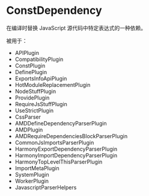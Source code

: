 # ConstDependency

在编译时替换 JavaScript 源代码中特定表达式的一种依赖。

被用于：

- APIPlugin
- CompatibilityPlugin
- ConstPlugin
- DefinePlugin
- ExportsInfoApiPlugin
- HotModuleReplacementPlugin
- NodeStuffPlugin
- ProvidePlugin
- RequireJsStuffPlugin
- UseStrictPlugin
- CssParser
- AMDDefineDependencyParserPlugin
- AMDPlugin
- AMDRequireDependenciesBlockParserPlugin
- CommonJsImportsParserPlugin
- HarmonyExportDependencyParserPlugin
- HarmonyImportDependencyParserPlugin
- HarmonyTopLevelThisParserPlugin
- ImportMetaPlugin
- SystemPlugin
- WorkerPlugin
- JavascriptParserHelpers
